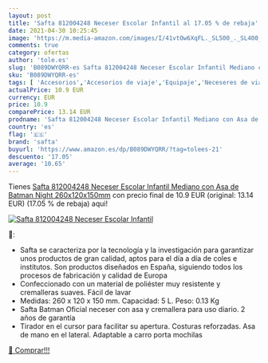 ```yaml
---
layout: post
title: 'Safta 812004248 Neceser Escolar Infantil al 17.05 % de rebaja'
date: 2021-04-30 10:25:45
image: 'https://m.media-amazon.com/images/I/41vtOw6XqFL._SL500_._SL400_.jpg'
comments: true
category: ofertas
author: 'tole.es'
slug: 'B089DWYQRR-es Safta 812004248 Neceser Escolar Infantil Mediano con Asa...'
sku: 'B089DWYQRR-es'
tags: [ 'Accesorios','Accesorios de viaje','Equipaje','Neceseres de viaje','escolar','safta', ]
actualPrice: 10.9 EUR
currency: EUR
price: 10.9
comparePrice: 13.14 EUR
prodname: 'Safta 812004248 Neceser Escolar Infantil Mediano con Asa de Batman Night  260x120x150mm'
country: 'es'
flag: '🇪🇸'
brand: 'safta'
buyurl: 'https://www.amazon.es/dp/B089DWYQRR/?tag=tolees-21'
descuento: '17.05'
average: '10.65'
---
```


Tienes [Safta 812004248 Neceser Escolar Infantil Mediano con Asa de Batman Night  260x120x150mm](https://www.amazon.es/dp/B089DWYQRR/?tag=tolees-21) con precio final de  10.9 EUR (original: 13.14 EUR) (17.05 %  de rebaja) aqui!

[![Safta 812004248 Neceser Escolar Infantil](https://m.media-amazon.com/images/I/41vtOw6XqFL._SL500_._SL400_.jpg)](https://www.amazon.es/dp/B089DWYQRR/?tag=tolees-21)

🔎:

- Safta se caracteriza por la tecnología y la investigación para garantizar unos productos de gran calidad, aptos para el día a día de coles e institutos. Son productos diseñados en España, siguiendo todos los procesos de fabricación y calidad de Europa
- Confeccionado con un material de poliéster muy resistente y cremalleras suaves. Fácil de lavar
- Medidas: 260 x 120 x 150 mm. Capacidad: 5 L. Peso: 0.13 Kg
- Safta Batman Oficial neceser con asa y cremallera para uso diario. 2 años de garantía
- Tirador en el cursor para facilitar su apertura. Costuras reforzadas. Asa de mano en el lateral. Adaptable a carro porta mochilas

[🛒 Comprar!!!](https://www.amazon.es/dp/B089DWYQRR/?tag=tolees-21)
